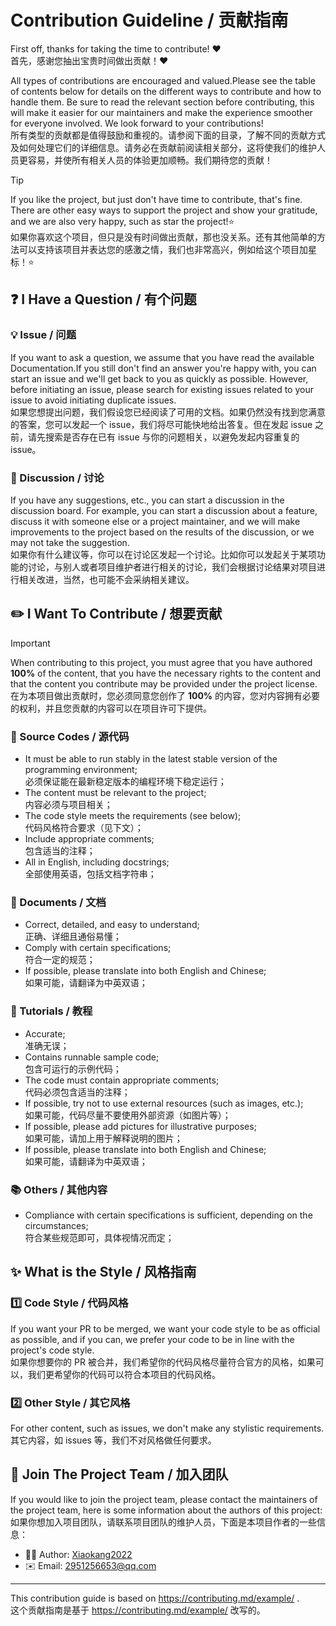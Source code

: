 Contribution Guideline / 贡献指南
================================

First off, thanks for taking the time to contribute! ❤️  
首先，感谢您抽出宝贵时间做出贡献！❤️

All types of contributions are encouraged and valued.Please see the table of contents below for details on the different ways to contribute and how to handle them. Be sure to read the relevant section before contributing, this will make it easier for our maintainers and make the experience smoother for everyone involved. We look forward to your contributions!  
所有类型的贡献都是值得鼓励和重视的。请参阅下面的目录，了解不同的贡献方式及如何处理它们的详细信息。请务必在贡献前阅读相关部分，这将使我们的维护人员更容易，并使所有相关人员的体验更加顺畅。我们期待您的贡献！

> [!TIP]  
> If you like the project, but just don't have time to contribute, that's fine. There are other easy ways to support the project and show your gratitude, and we are also very happy, such as star the project!⭐  
> 如果你喜欢这个项目，但只是没有时间做出贡献，那也没关系。还有其他简单的方法可以支持该项目并表达您的感激之情，我们也非常高兴，例如给这个项目加星标！⭐

❓ I Have a Question / 有个问题
-------------------------------

### 💡 Issue / 问题

If you want to ask a question, we assume that you have read the available Documentation.If you still don't find an answer you're happy with, you can start an issue and we'll get back to you as quickly as possible. However, before initiating an issue, please search for existing issues related to your issue to avoid initiating duplicate issues.  
如果您想提出问题，我们假设您已经阅读了可用的文档。如果仍然没有找到您满意的答案，您可以发起一个 issue，我们将尽可能快地给出答复。但在发起 issue 之前，请先搜索是否存在已有 issue 与你的问题相关，以避免发起内容重复的 issue。

### 💬 Discussion / 讨论

If you have any suggestions, etc., you can start a discussion in the discussion board. For example, you can start a discussion about a feature, discuss it with someone else or a project maintainer, and we will make improvements to the project based on the results of the discussion, or we may not take the suggestion.  
如果你有什么建议等，你可以在讨论区发起一个讨论。比如你可以发起关于某项功能的讨论，与别人或者项目维护者进行相关的讨论，我们会根据讨论结果对项目进行相关改进，当然，也可能不会采纳相关建议。

✏️ I Want To Contribute / 想要贡献
----------------------------------

> [!IMPORTANT]  
> When contributing to this project, you must agree that you have authored **100%** of the content, that you have the necessary rights to the content and that the content you contribute may be provided under the project license.  
> 在为本项目做出贡献时，您必须同意您创作了 **100%** 的内容，您对内容拥有必要的权利，并且您贡献的内容可以在项目许可下提供。

### 📝 Source Codes / 源代码

* It must be able to run stably in the latest stable version of the programming environment;  
必须保证能在最新稳定版本的编程环境下稳定运行；
* The content must be relevant to the project;  
内容必须与项目相关；
* The code style meets the requirements (see below);  
代码风格符合要求（见下文）；
* Include appropriate comments;  
包含适当的注释；
* All in English, including docstrings;  
全部使用英语，包括文档字符串；

### 📑 Documents / 文档

* Correct, detailed, and easy to understand;  
正确、详细且通俗易懂；
* Comply with certain specifications;  
符合一定的规范；
* If possible, please translate into both English and Chinese;  
如果可能，请翻译为中英双语；

### 📖 Tutorials / 教程

* Accurate;  
准确无误；
* Contains runnable sample code;  
包含可运行的示例代码；
* The code must contain appropriate comments;  
代码必须包含适当的注释；
* If possible, try not to use external resources (such as images, etc.);  
如果可能，代码尽量不要使用外部资源（如图片等）；
* If possible, please add pictures for illustrative purposes;  
如果可能，请加上用于解释说明的图片；
* If possible, please translate into both English and Chinese;  
如果可能，请翻译为中英双语；

### 📚 Others / 其他内容

* Compliance with certain specifications is sufficient, depending on the circumstances;  
符合某些规范即可，具体视情况而定；

✨ What is the Style / 风格指南
-------------------------------

### 1️⃣ Code Style / 代码风格

If you want your PR to be merged, we want your code style to be as official as possible, and if you can, we prefer your code to be in line with the project's code style.  
如果你想要你的 PR 被合并，我们希望你的代码风格尽量符合官方的风格，如果可以，我们更希望你的代码可以符合本项目的代码风格。

### 2️⃣ Other Style / 其它风格

For other content, such as issues, we don't make any stylistic requirements.  
其它内容，如 issues 等，我们不对风格做任何要求。

🤝 Join The Project Team / 加入团队
-----------------------------------

If you would like to join the project team, please contact the maintainers of the project team, here is some information about the authors of this project:   
如果你想加入项目团队，请联系项目团队的维护人员，下面是本项目作者的一些信息：

* 🧑‍💻 Author: [Xiaokang2022](https://github.com/Xiaokang2022)
* ✉️ Email: 2951256653@qq.com

---

This contribution guide is based on https://contributing.md/example/ .  
这个贡献指南是基于 https://contributing.md/example/ 改写的。